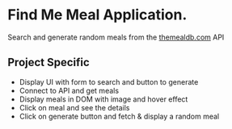 # Find Me Meal Application.

Search and generate random meals from the [themealdb.com](https://www.themealdb.com) API

## Project Specific

- Display UI with form to search and button to generate
- Connect to API and get meals
- Display meals in DOM with image and hover effect
- Click on meal and see the details
- Click on generate button and fetch & display a random meal
